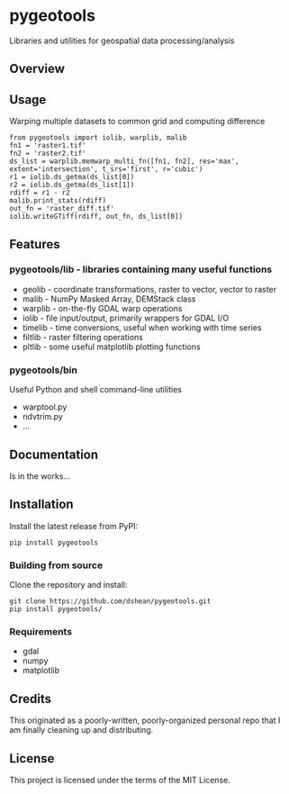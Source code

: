 # pygeotools
Libraries and utilities for geospatial data processing/analysis

## Overview

## Usage

Warping multiple datasets to common grid and computing difference
```
from pygeotools import iolib, warplib, malib
fn1 = 'raster1.tif'
fn2 = 'raster2.tif'
ds_list = warplib.memwarp_multi_fn([fn1, fn2], res='max', extent='intersection', t_srs='first', r='cubic')
r1 = iolib.ds_getma(ds_list[0])
r2 = iolib.ds_getma(ds_list[1])
rdiff = r1 - r2
malib.print_stats(rdiff)
out_fn = 'raster_diff.tif'
iolib.writeGTiff(rdiff, out_fn, ds_list[0])
```

## Features

### pygeotools/lib - libraries containing many useful functions
- geolib - coordinate transformations, raster to vector, vector to raster
- malib - NumPy Masked Array, DEMStack class
- warplib - on-the-fly GDAL warp operations
- iolib - file input/output, primarily wrappers for GDAL I/O
- timelib - time conversions, useful when working with time series
- filtlib - raster filtering operations
- pltlib - some useful matplotlib plotting functions

### pygeotools/bin

Useful Python and shell command-line utilities
- warptool.py
- ndvtrim.py
- ...

## Documentation

Is in the works...

## Installation

Install the latest release from PyPI:

    pip install pygeotools 

### Building from source

Clone the repository and install:

    git clone https://github.com/dshean/pygeotools.git
    pip install pygeotools/

### Requirements 
- gdal
- numpy
- matplotlib

## Credits

This originated as a poorly-written, poorly-organized personal repo that I am finally cleaning up and distributing.   

## License

This project is licensed under the terms of the MIT License.

